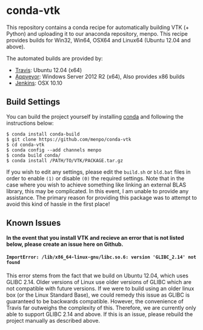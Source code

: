 conda-vtk
=========
This repository contains a conda recipe for automatically building VTK (+ Python) and uploading it to our anaconda repository, menpo. This recipe provides builds for Win32, Win64, OSX64 and Linux64 (Ubuntu 12.04 and above).

The automated builds are provided by:

  - [Travis](https://travis-ci.org/menpo/conda-vtk): Ubuntu 12.04 (x64)
  - [Appveyor](https://ci.appveyor.com/project/jabooth/conda-vtk): Windows Server 2012 R2 (x64), Also provides x86 builds
  - [Jenkins](http://jenkins.menpo.org/job/conda-vtk/): OSX 10.10

Build Settings
--------------
You can build the project yourself by installing [conda](http://conda.pydata.org/miniconda.html) and following the instructions below:

```
$ conda install conda-build
$ git clone https://github.com/menpo/conda-vtk
$ cd conda-vtk 
$ conda config --add channels menpo
$ conda build conda/
$ conda install /PATH/TO/VTK/PACKAGE.tar.gz
```

If you wish to edit any settings, please edit the `build.sh` or `bld.bat` files in order to enable `(1)` or disable `(0)` the required settings. Note that in the case where you wish to achieve something like linking an external BLAS library, this may be complicated. In this event, I am unable to provide any assistance. The primary reason for providing this package was to attempt to avoid this kind of hassle in the first place!

Known Issues
------------
**In the event that you install VTK and recieve an error that is not listed below, please create an issue here on Github.**

#### `ImportError: /lib/x86_64-linux-gnu/libc.so.6: version 'GLIBC_2.14' not found`
This error stems from the fact that we build on Ubuntu 12.04, which uses GLIBC 2.14. Older versions of Linux use older versions of GLIBC which are not compatible with future versions. If we were to build using an older linux box (or the Linux Standard Base), we could remedy this issue as GLIBC is guaranteed to be backwards compatible. However, the convenience of Travis far outweighs the complexity of this. Therefore, we are currently only able to support GLIBC 2.14 and above. If this is an issue, please rebuild the project manually as described above.
